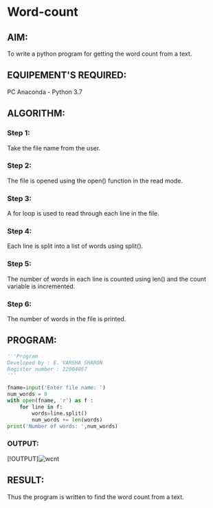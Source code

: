 # Word-count
## AIM:
To write a python program for getting the word count from a text.
## EQUIPEMENT'S REQUIRED: 
PC
Anaconda - Python 3.7
## ALGORITHM: 
### Step 1:

Take the file name from the user.

### Step 2: 

The file is opened using the open() function in the read mode.

### Step 3: 

A for loop is used to read through each line in the file.

### Step 4:  

Each line is split into a list of words using split().

### Step 5: 

The number of words in each line is counted using len() and the count variable is incremented.

### Step 6: 

The number of words in the file is printed.

## PROGRAM:
```python 
'''Program
Developed by : E. VARSHA SHARON
Register number : 22004867
'''

fname=input('Enter file name: ')
num_words = 0
with open(fname, 'r') as f :
    for line in f:
        words=line.split()
        num_words += len(words)
print('Number of words: ',num_words)
```
### OUTPUT:
[!OUTPUT]![wcnt](https://user-images.githubusercontent.com/98278161/214894127-9fc3a64d-cf88-4542-953a-bc58adaa7ed7.jpeg)


## RESULT:
Thus the program is written to find the word count from a text.
